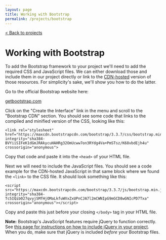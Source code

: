 ```yaml
---
layout: page
title: Working with Bootstrap
permalink: /projects/bootstrap
---
```


[< Back to projects](/projects)

# Working with Bootstrap

To add the Bootstrap framework to your project we'll need to add the required CSS and JavaScript files. We can either download those and include them in our project directly or link to the [CDN-hosted](https://en.wikipedia.org/wiki/Content_delivery_network) version of those resources. For simplicity's sake, we'll show you how to do the latter.

Go to the official Bootstrap website here:

[getbootstrap.com](http://getbootstrap.com/)

Click on the "Create the Interface" link in the menu and scroll to the "Bootstrap CDN" section. You should see some  code that links to the compiled and minified version of the CSS, looking like this:

```
<link rel="stylesheet" href="https://maxcdn.bootstrapcdn.com/bootstrap/3.3.7/css/bootstrap.min.css" integrity="sha384-BVYiiSIFeK1dGmJRAkycuHAHRg32OmUcww7on3RYdg4Va+PmSTsz/K68vbdEjh4u" crossorigin="anonymous">
```

Copy that code and paste it into the `<head>` of your HTML file.

Next we will need to include the JavaScript files. You should see a code example for the CDN-hosted JavaScript in that same block where we found the `<link>` to the CSS file. It should look something like this:

```
<script src="https://maxcdn.bootstrapcdn.com/bootstrap/3.3.7/js/bootstrap.min.js" integrity="sha384-Tc5IQib027qvyjSMfHjOMaLkfuWVxZxUPnCJA7l2mCWNIpG9mGCD8wGNIcPD7Txa" crossorigin="anonymous"></script>
```

Copy and paste this just before your closing `</body>` tag in your HTML file. 

**Note:** Bootstrap's JavaScript features require jQuery to function correctly. See [this page for instructions on how to include jQuery in your project](/projects/jquery). When you do, make sure that jQuery is included *before* your Bootstrap files.